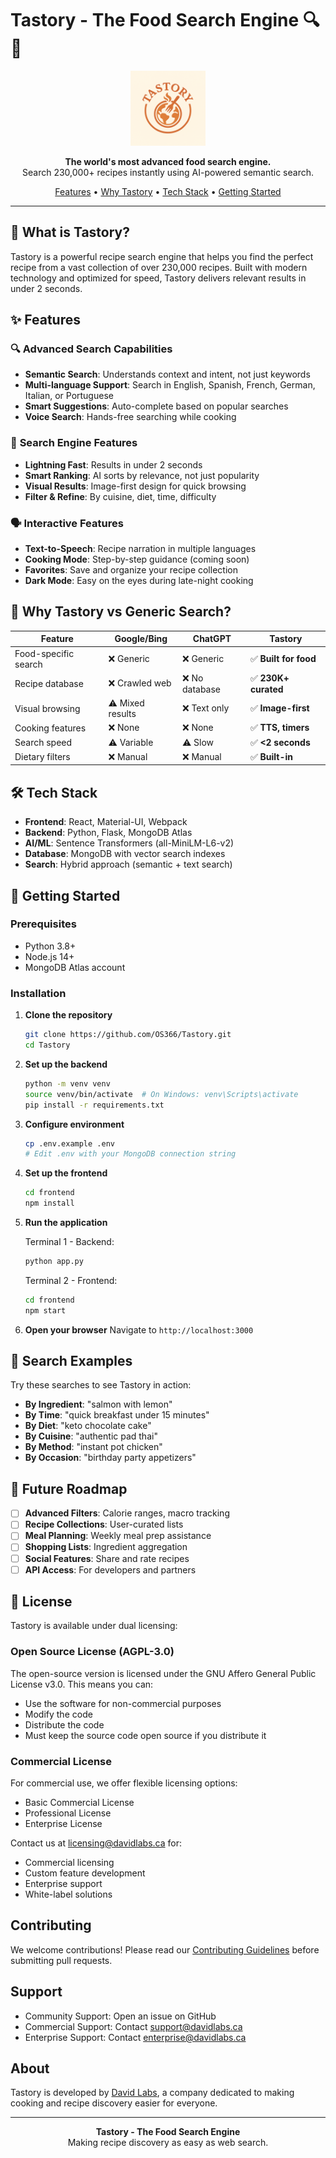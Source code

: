 # Tastory - The Food Search Engine 🔍🍳

<p align="center">
  <img src="frontend/public/images/logo.png" alt="Tastory Logo" width="120">
</p>

<p align="center">
  <strong>The world's most advanced food search engine.</strong><br>
  Search 230,000+ recipes instantly using AI-powered semantic search.
</p>

<p align="center">
  <a href="#features">Features</a> •
  <a href="#why-tastory">Why Tastory</a> •
  <a href="#tech-stack">Tech Stack</a> •
  <a href="#getting-started">Getting Started</a>
</p>

---

## 🚀 What is Tastory?

Tastory is a powerful recipe search engine that helps you find the perfect recipe from a vast collection of over 230,000 recipes. Built with modern technology and optimized for speed, Tastory delivers relevant results in under 2 seconds.

## ✨ Features

### 🔍 **Advanced Search Capabilities**

- **Semantic Search**: Understands context and intent, not just keywords
- **Multi-language Support**: Search in English, Spanish, French, German, Italian, or Portuguese
- **Smart Suggestions**: Auto-complete based on popular searches
- **Voice Search**: Hands-free searching while cooking

### 🎯 **Search Engine Features**

- **Lightning Fast**: Results in under 2 seconds
- **Smart Ranking**: AI sorts by relevance, not just popularity
- **Visual Results**: Image-first design for quick browsing
- **Filter & Refine**: By cuisine, diet, time, difficulty

### 🗣️ **Interactive Features**

- **Text-to-Speech**: Recipe narration in multiple languages
- **Cooking Mode**: Step-by-step guidance (coming soon)
- **Favorites**: Save and organize your recipe collection
- **Dark Mode**: Easy on the eyes during late-night cooking

## 🤔 Why Tastory vs Generic Search?

| Feature              | Google/Bing      | ChatGPT        | **Tastory**           |
| -------------------- | ---------------- | -------------- | --------------------- |
| Food-specific search | ❌ Generic       | ❌ Generic     | ✅ **Built for food** |
| Recipe database      | ❌ Crawled web   | ❌ No database | ✅ **230K+ curated**  |
| Visual browsing      | ⚠️ Mixed results | ❌ Text only   | ✅ **Image-first**    |
| Cooking features     | ❌ None          | ❌ None        | ✅ **TTS, timers**    |
| Search speed         | ⚠️ Variable      | ⚠️ Slow        | ✅ **<2 seconds**     |
| Dietary filters      | ❌ Manual        | ❌ Manual      | ✅ **Built-in**       |

## 🛠️ Tech Stack

- **Frontend**: React, Material-UI, Webpack
- **Backend**: Python, Flask, MongoDB Atlas
- **AI/ML**: Sentence Transformers (all-MiniLM-L6-v2)
- **Database**: MongoDB with vector search indexes
- **Search**: Hybrid approach (semantic + text search)

## 🚦 Getting Started

### Prerequisites

- Python 3.8+
- Node.js 14+
- MongoDB Atlas account

### Installation

1. **Clone the repository**

   ```bash
   git clone https://github.com/OS366/Tastory.git
   cd Tastory
   ```

2. **Set up the backend**

   ```bash
   python -m venv venv
   source venv/bin/activate  # On Windows: venv\Scripts\activate
   pip install -r requirements.txt
   ```

3. **Configure environment**

   ```bash
   cp .env.example .env
   # Edit .env with your MongoDB connection string
   ```

4. **Set up the frontend**

   ```bash
   cd frontend
   npm install
   ```

5. **Run the application**

   Terminal 1 - Backend:

   ```bash
   python app.py
   ```

   Terminal 2 - Frontend:

   ```bash
   cd frontend
   npm start
   ```

6. **Open your browser**
   Navigate to `http://localhost:3000`

## 🎯 Search Examples

Try these searches to see Tastory in action:

- **By Ingredient**: "salmon with lemon"
- **By Time**: "quick breakfast under 15 minutes"
- **By Diet**: "keto chocolate cake"
- **By Cuisine**: "authentic pad thai"
- **By Method**: "instant pot chicken"
- **By Occasion**: "birthday party appetizers"

## 🔮 Future Roadmap

- [ ] **Advanced Filters**: Calorie ranges, macro tracking
- [ ] **Recipe Collections**: User-curated lists
- [ ] **Meal Planning**: Weekly meal prep assistance
- [ ] **Shopping Lists**: Ingredient aggregation
- [ ] **Social Features**: Share and rate recipes
- [ ] **API Access**: For developers and partners

## 📄 License

Tastory is available under dual licensing:

### Open Source License (AGPL-3.0)

The open-source version is licensed under the GNU Affero General Public License v3.0. This means you can:

- Use the software for non-commercial purposes
- Modify the code
- Distribute the code
- Must keep the source code open source if you distribute it

### Commercial License

For commercial use, we offer flexible licensing options:

- Basic Commercial License
- Professional License
- Enterprise License

Contact us at licensing@davidlabs.ca for:

- Commercial licensing
- Custom feature development
- Enterprise support
- White-label solutions

## Contributing

We welcome contributions! Please read our [Contributing Guidelines](CONTRIBUTING.md) before submitting pull requests.

## Support

- Community Support: Open an issue on GitHub
- Commercial Support: Contact support@davidlabs.ca
- Enterprise Support: Contact enterprise@davidlabs.ca

## About

Tastory is developed by [David Labs](https://www.davidlabs.ca), a company dedicated to making cooking and recipe discovery easier for everyone.

---

<p align="center">
  <strong>Tastory - The Food Search Engine</strong><br>
  Making recipe discovery as easy as web search.
</p>
